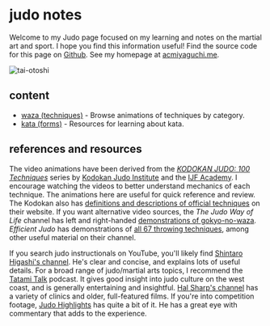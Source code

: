 # judo notes

Welcome to my Judo page focused on my learning and notes on the martial art and sport.
I hope you find this information useful!
Find the source code for this page on [Github].
See my homepage at [acmiyaguchi.me].

![tai-otoshi](tai-otoshi.gif)

[github]: https://github.com/acmiyaguchi/judo/tree/main
[acmiyaguchi.me]: https://acmiyaguchi.me

## content

- [waza (techniques)](./waza) - Browse animations of techniques by category.
- [kata (forms)](./kata) - Resources for learning about kata.

## references and resources

The video animations have been derived from the [_KODOKAN JUDO: 100 Techniques_][100-techniques] series by [Kodokan Judo Institute] and the [IJF Academy].
I encourage watching the videos to better understand mechanics of each technique.
The animations here are useful for quick reference and review.
The Kodokan also has [definitions and descriptions of official techniques][kodokan techniques] on their website.
If you want alternative video sources, the _The Judo Way of Life_ channel has left and right-handed [demonstrations of gokyo-no-waza][judo-way gokyo].
_Efficient Judo_ has demonstrations of [all 67 throwing techniques][efficient judo], among other useful material on their channel.

If you search judo instructionals on YouTube, you'll likely find [Shintaro Higashi's channel][shintaro higashi].
He's clear and concise, and explains lots of useful details.
For a broad range of judo/martial arts topics, I recommend the [Tatami Talk][tatami talk] podcast.
It gives good insight into judo culture on the west coast, and is generally entertaining and insightful.
[Hal Sharp's channel][hal sharp] has a variety of clinics and older, full-featured films.
If you're into competition footage, [Judo Highlights][judo highlights] has quite a bit of it.
He has a great eye with commentary that adds to the experience.

[100-techniques]: https://www.youtube.com/watch?v=_GxcFx8LZRk&list=PLtz539PTepc16H2iu5F3Q3D7_He1EYlIQ
[Kodokan Judo Institute]: http://kodokanjudoinstitute.org/en/
[IJF Academy]: https://academy.ijf.org/
[kodokan techniques]: http://kodokanjudoinstitute.org/en/waza/list/
[judo-way gokyo]: https://www.youtube.com/watch?v=LMKgaMdm9UY
[efficient judo]: https://www.youtube.com/playlist?list=PLwd8pJWYTk07K6hDg2_N-9xd31gUCsew7
[shintaro higashi]: https://www.youtube.com/@Shigashi84
[tatami talk]: https://www.youtube.com/@tatamitalk
[hal sharp]: https://www.youtube.com/@halsharp1/videos
[judo highlights]: https://www.youtube.com/@JudoHighlights2015
